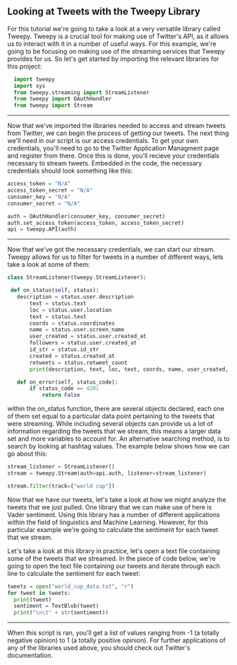 ## Looking at Tweets with the Tweepy Library

For this tutorial we're going to take a look at a very versatile library called Tweepy. Tweepy is a crucial tool for making use of Twitter's API, as it allows us to interact with it in a number of useful ways. For this example, we're going to be focusing on making use of the streaming services that Tweepy provides for us. So let's get started by importing the relevant libraries for this project:

```py
  import tweepy
  import sys    
  from tweepy.streaming import StreamListener
  from tweepy import OAuthHandler
  from tweepy import Stream
```
---
Now that we've imported the libraries needed to access and stream tweets from Twitter, we can begin the process of getting our tweets. The next thing we'll need in our script is our access credentials. To get your own credentials, you'll need to go to the Twitter Application Managment page and register from there. Once this is done, you'll recieve your credentials necessary to stream tweets. Embedded in the code, the necessary credentials should look something like this:

```py
access_token = "N/A"
access_token_secret = "N/A"
consumer_key = "N/A"
consumer_secret = "N/A"

auth = OAuthHandler(consumer_key, consumer_secret)
auth.set_access_token(access_token, access_token_secret)
api = tweepy.API(auth)
```  
---
Now that we've got the necessary credentials, we can start our stream. Tweepy allows for us to filter for tweets in a number of different ways, lets take a look at some of them:

 ```py
class StreamListener(tweepy.StreamListener):

  def on_status(self, status):
    description = status.user.description
		text = status.text		
		loc = status.user.location
		text = status.text
		coords = status.coordinates
		name = status.user.screen_name
		user_created = status.user.created_at
		followers = status.user.created_at
		id_str = status.id_str
		created = status.created_at
		retweets = status.retweet_count
		print(description, text, loc, text, coords, name, user_created, followers, id_str, created, retweets)

	def on_error(self, status_code):
		if status_code == 420:
			return False

```
within the on_status function, there are several objects declared, each one of them set equal to a particular data point pertaining to the tweets that were streaming. While including several objects can provide us a lot of information regarding the tweets that we stream, this means a larger data set and more variables to account for. An alternative searching method, is to search by looking at hashtag values. The example below shows how we can go about this:

```py
stream_listener = StreamListener()
stream = tweepy.Stream(auth=api.auth, listener=stream_listener)

stream.filter(track=["world cup"])
```
Now that we have our tweets, let's take a look at how we might analyze the tweets that we just pulled. One library that we can make use of here is Vader sentiment. Using this library has a number of different applications within the field of linguistics and Machine Learning. However, for this particular example we're going to calculate the sentiment for each tweet that we stream.

Let's take a look at this library in practice, let's open a text file containing some of the tweets that we streamed. In the piece of code below, we're going to open the text file containing our tweets and iterate through each line to calculate the sentiment for each tweet:

```py
tweets = open("world_cup_data.txt", "r")
for tweet in tweets:
  print(tweet)
  sentiment = TextBlob(tweet)
  print("\n\t" + str(sentiment))
```
---
When this script is ran, you'll get a list of values ranging from -1 (a totally negative opinion) to 1 (a totally positive opinion). For further applications of any of the libraries used above, you should check out Twitter's documentation. 
